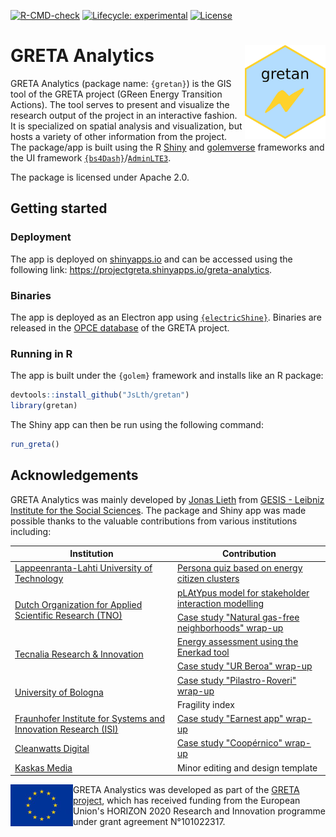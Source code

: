 <!-- badges: start -->

[![R-CMD-check](https://github.com/JsLth/greta-gis-tool/actions/workflows/R-CMD-check.yaml/badge.svg)](https://github.com/JsLth/greta-gis-tool/actions/workflows/R-CMD-check.yaml) [![Lifecycle: experimental](https://img.shields.io/badge/lifecycle-experimental-orange.svg)](https://lifecycle.r-lib.org/articles/stages.html#experimental) [![License](https://img.shields.io/badge/License-Apache_2.0-blue.svg)](https://opensource.org/licenses/Apache-2.0)

<!-- badges: end -->



# GRETA Analytics <a href="https://zenodo.org/communities/greta/"><img align="right" height="150" src="man/figures/logo.png"></a>

GRETA Analytics (package name: `{gretan}`) is the GIS tool of the GRETA project (GReen Energy Transition Actions). The tool serves to present and visualize the research output of the project in an interactive fashion. It is specialized on spatial analysis and visualization, but hosts a variety of other information from the project. The package/app is built using the R [Shiny](https://github.com/rstudio/shiny) and [golemverse](https://golemverse.org/) frameworks and the UI framework [`{bs4Dash}`](https://rinterface.github.io/bs4Dash/)/[`AdminLTE3`](https://github.com/ColorlibHQ/AdminLTE).

The package is licensed under Apache 2.0.

## Getting started

### Deployment

The app is deployed on [shinyapps.io](shinyapps.io) and can be accessed using the following link: https://projectgreta.shinyapps.io/greta-analytics.

### Binaries

The app is deployed as an Electron app using [`{electricShine}`](https://github.com/chasemc/electricShine). Binaries are released in the [OPCE database](https://zenodo.org/communities/greta/) of the GRETA project.

### Running in R

The app is built under the `{golem}` framework and installs like an R package:

```r
devtools::install_github("JsLth/gretan")
library(gretan)
```

The Shiny app can then be run using the following command:

```r
run_greta()
```

## Acknowledgements

GRETA Analytics was mainly developed by [Jonas Lieth](mailto:jonas.lieth@gesis.org) from [GESIS - Leibniz Institute for the Social Sciences](https://www.gesis.org/en/). The package and Shiny app was made possible thanks to the valuable contributions from various institutions including:

<table>
<thead>
  <tr>
    <th>Institution</th>
    <th>Contribution</th>
  </tr>
</thead>
<tbody>
  <tr>
    <td><a href="https://www.lut.fi/en">Lappeenranta-Lahti University of Technology</a><br></td>
    <td><a href="https://projectgreta.eu/wp-content/uploads/2023/09/GRETA_D2.4_Energy-citizen-empowerment-through-energy-data-interactions.pdf">Persona quiz based on energy citizen clusters</a><br></td>
  </tr>
  <tr>
    <td rowspan="2"><a href="https://www.tno.nl/en/">Dutch Organization for Applied Scientific Research (TNO)</<><br></td>
    <td><a href="https://github.com/TNO/pLAtYpus">pLAtYpus model for stakeholder interaction modelling</a></td>
  </tr>
  <tr>
    <td><a href="https://projectgreta.eu/wp-content/uploads/2023/01/GRETA_D3_2_Case-study-2-report_v1_0.pdf">Case study "Natural gas-free neighborhoods" wrap-up</a></td>
  </tr>
  <tr>
    <td rowspan="2"><a href="https://www.tecnalia.com/en/home">Tecnalia Research & Innovation</a><br></td>
    <td><a href="https://www.enerkad.net/">Energy assessment using the Enerkad tool</a><br></td>
  </tr>
  <tr>
    <td><a href="https://projectgreta.eu/wp-content/uploads/2023/01/GRETA_D3_4_Case-study-4-report_v1_0.pdf">Case study "UR Beroa" wrap-up</a>
  <tr>
    <td rowspan="2"><a href="https://www.unibo.it/">University of Bologna</a></td>
    <td><a href="https://projectgreta.eu/wp-content/uploads/2023/01/GRETA_D3_1_Case-study-1-report_v1_0.pdf">Case study "Pilastro-Roveri" wrap-up</a></td>
  </tr>
  <tr>
    <td>Fragility index</td>
  </tr>
  <tr>
    <td><a href="https://www.isi.fraunhofer.de/">Fraunhofer Institute for Systems and Innovation Research (ISI)</a><br></td>
    <td><a href="https://projectgreta.eu/wp-content/uploads/2023/01/GRETA_D3_5_Case-study-5-report_v1_0.pdf">Case study "Earnest app" wrap-up</a></td>
  </tr>
  <tr>
    <td><a href="https://cleanwatts.energy/">Cleanwatts Digital</a><br></td>
    <td><a href="https://projectgreta.eu/wp-content/uploads/2023/01/GRETA_D3_3_Case-study-3-report_v1_0.pdf">Case study "Coopérnico" wrap-up</a><br></td>
  </tr>
  <tr>
    <td><a href="https://kaskas.fi/en/">Kaskas Media</a></td>
    <td>Minor editing and design template</td>
  </tr>
</tbody>
</table>
<img width="100rem" align="left" src="inst/app/www/eu_flag.jpg">

GRETA Analystics was developed as part of the [GRETA project](https://projectgreta.eu/), which has received funding from the European Union's HORIZON 2020 Research and Innovation programme under grant agreement N°101022317.

